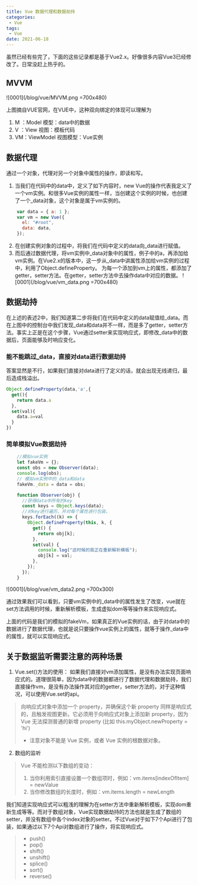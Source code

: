 ```yaml
---
title: Vue 数据代理和数据劫持
categories: 
 - Vue
tags:
 - Vue
date: 2021-06-18
---
```


虽然已经有些完了，下面的这些记录都是基于Vue2.x。好像很多内容Vue3已经修改了。日常没赶上热乎的。

## MVVM
![0001](/blog/vue/MVVM.png =700x480)

上图摘自VUE官网，在VUE中，这种双向绑定的体现可以理解为
1. M ：Model 模型：data中的数据
2. V ：View  视图：模板代码
3. VM：ViewModel 视图模型：Vue实例

## 数据代理
通过一个对象，代理对另一个对象中属性的操作，即读和写。

1. 当我们在代码中的data中，定义了如下内容时，new Vue的操作代表我定义了一个vm实例。和很多Vue实例的属性一样，当创建这个实例的时候，也创建了一个_data对象，这个对象是属于vm实例的。
```javascript
    var data = { a: 1 };
    var vm = new Vue({
      el: "#root",
      data: data,
    });
```

2. 在创建实例对象的过程中，将我们在代码中定义的data向_data进行赋值。
3. 而后通过数据代理，将vm实例中_data对象中的属性，例子中的a，再添加给vm实例。在Vue2.x的版本中，这一步从_data中讲属性添加给vm实例的过程中，利用了Object.defineProperty。
为每一个添加到vm上的属性，都添加了getter，setter方法。在getter，setter方法中去操作data中对应的数据。
![0001](/blog/vue/vm_data.png =700x480)

## 数据劫持
在上述的表述2中，我们知道第二步将我们在代码中定义的data赋值给_data。而在上图中的控制台中我们发现_data和data并不一样，而是多了getter，setter方法。事实上正是在这个步骤，Vue通过setter来实现响应式，即修改_data中的数据后，页面能够及时响应变化。


### 能不能跳过_data，直接对data进行数据劫持
答案显然是不行，如果我们直接对data进行了定义的话，就会出现无线递归，最后造成栈溢出。
```js
Object.defineProperty(data,'a',{
  get(){
    return data.a
  },
  set(val){
    data.a=val
  }
})
```
### 简单模拟Vue数据劫持
```js
    //模拟vue实例
    let fakeVm = {};
    const obs = new Observer(data);
    console.log(obs);
    // 模拟vm实例中的_data和data
    fakeVm._data = data = obs;

    function Observer(obj) {
      //获得data中所有的key
      const keys = Object.keys(data);
      //对key进行遍历，并对每个属性进行包装。
      keys.forEach((k) => {
        Object.defineProperty(this, k, {
          get() {
            return obj[k];
          },
          set(val) {
            console.log("这时候的我正在重新解析模板");
            obj[k] = val;
          },
        });
      });
    }
```
![0001](/blog/vue/vm_data2.png =700x300)

通过效果我们可以看到，只要vm实例中的_data中的属性发生了改变，vue就在set方法调用的时候，重新解析模板，生成虚拟dom等等操作来实现响应式。

上面的代码是我们的模拟的fakeVm，如果真正的Vue实例的话，由于对data中的数据进行了数据代理，也就是说只要操作vue实例上的属性，就等于操作_data中的属性，就可以实现响应式。


## 关于数据监听需要注意的两种场景
1. Vue.set()方法的使用： 
如果我们直接对vm添加属性，是没有办法实现页面响应式的。道理很简单，因为data中的数据都进行了数据代理和数据劫持，我们直接操作vm，是没有办法操作其对应的getter，setter方法的，对于这种情况，可以使用Vue.set的api。
> 向响应式对象中添加一个 property，并确保这个新 property 同样是响应式的，且触发视图更新。它必须用于向响应式对象上添加新 property，因为 Vue 无法探测普通的新增 property (比如 this.myObject.newProperty = 'hi') 
> * 注意对象不能是 Vue 实例，或者 Vue 实例的根数据对象。

2. 数组的监听
> Vue 不能检测以下数组的变动：
> 1. 当你利用索引直接设置一个数组项时，例如：vm.items[indexOfItem] = newValue
> 2. 当你修改数组的长度时，例如：vm.items.length = newLength

我们知道实现响应式可以粗浅的理解为在setter方法中重新解析模板，实现dom重新生成等等。而对于数组对象，Vue实现数据劫持的方法也就是生成了数组的setter，并没有数组中各个index对象的setter。不过Vue对于如下7个Api进行了包装，如果通过以下7个Api对数组进行了操作，将实现响应式。

> * push()
> * pop()
> * shift()
> * unshift()
> * splice()
> * sort()
> * reverse()